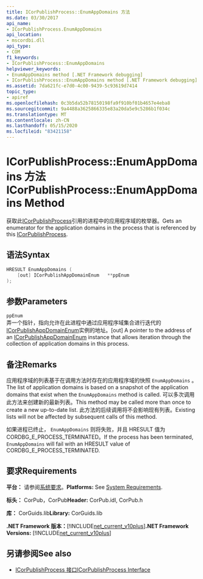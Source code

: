 ```yaml
---
title: ICorPublishProcess::EnumAppDomains 方法
ms.date: 03/30/2017
api_name:
- ICorPublishProcess.EnumAppDomains
api_location:
- mscordbi.dll
api_type:
- COM
f1_keywords:
- ICorPublishProcess::EnumAppDomains
helpviewer_keywords:
- EnumAppDomains method [.NET Framework debugging]
- ICorPublishProcess::EnumAppDomains method [.NET Framework debugging]
ms.assetid: 7da621fc-e7d0-4c00-9439-5c93619d7414
topic_type:
- apiref
ms.openlocfilehash: 0c3b5da52b78150198fa9f910bf01b4657e4eba8
ms.sourcegitcommit: 9a4488a3625866335e83a20da5e9c5286b1f034c
ms.translationtype: MT
ms.contentlocale: zh-CN
ms.lasthandoff: 05/15/2020
ms.locfileid: "83421158"
---
```

# <a name="icorpublishprocessenumappdomains-method"></a><span data-ttu-id="caaec-102">ICorPublishProcess::EnumAppDomains 方法</span><span class="sxs-lookup"><span data-stu-id="caaec-102">ICorPublishProcess::EnumAppDomains Method</span></span>
<span data-ttu-id="caaec-103">获取此[ICorPublishProcess](icorpublishprocess-interface.md)引用的进程中的应用程序域的枚举器。</span><span class="sxs-lookup"><span data-stu-id="caaec-103">Gets an enumerator for the application domains in the process that is referenced by this [ICorPublishProcess](icorpublishprocess-interface.md).</span></span>  
  
## <a name="syntax"></a><span data-ttu-id="caaec-104">语法</span><span class="sxs-lookup"><span data-stu-id="caaec-104">Syntax</span></span>  
  
```cpp  
HRESULT EnumAppDomains (  
    [out] ICorPublishAppDomainEnum   **ppEnum  
);  
```  
  
## <a name="parameters"></a><span data-ttu-id="caaec-105">参数</span><span class="sxs-lookup"><span data-stu-id="caaec-105">Parameters</span></span>  
 `ppEnum`  
 <span data-ttu-id="caaec-106">弄一个指针，指向允许在此进程中通过应用程序域集合进行迭代的[ICorPublishAppDomainEnum](icorpublishappdomainenum-interface.md)实例的地址。</span><span class="sxs-lookup"><span data-stu-id="caaec-106">[out] A pointer to the address of an [ICorPublishAppDomainEnum](icorpublishappdomainenum-interface.md) instance that allows iteration through the collection of application domains in this process.</span></span>  
  
## <a name="remarks"></a><span data-ttu-id="caaec-107">备注</span><span class="sxs-lookup"><span data-stu-id="caaec-107">Remarks</span></span>  
 <span data-ttu-id="caaec-108">应用程序域的列表基于在调用方法时存在的应用程序域的快照 `EnumAppDomains` 。</span><span class="sxs-lookup"><span data-stu-id="caaec-108">The list of application domains is based on a snapshot of the application domains that exist when the `EnumAppDomains` method is called.</span></span> <span data-ttu-id="caaec-109">可以多次调用此方法来创建新的最新列表。</span><span class="sxs-lookup"><span data-stu-id="caaec-109">This method may be called more than once to create a new up-to-date list.</span></span> <span data-ttu-id="caaec-110">此方法的后续调用将不会影响现有列表。</span><span class="sxs-lookup"><span data-stu-id="caaec-110">Existing lists will not be affected by subsequent calls of this method.</span></span>  
  
 <span data-ttu-id="caaec-111">如果进程已终止， `EnumAppDomains` 则将失败，并且 HRESULT 值为 CORDBG_E_PROCESS_TERMINATED。</span><span class="sxs-lookup"><span data-stu-id="caaec-111">If the process has been terminated, `EnumAppDomains` will fail with an HRESULT value of CORDBG_E_PROCESS_TERMINATED.</span></span>  
  
## <a name="requirements"></a><span data-ttu-id="caaec-112">要求</span><span class="sxs-lookup"><span data-stu-id="caaec-112">Requirements</span></span>  
 <span data-ttu-id="caaec-113">**平台：** 请参阅[系统要求](../../get-started/system-requirements.md)。</span><span class="sxs-lookup"><span data-stu-id="caaec-113">**Platforms:** See [System Requirements](../../get-started/system-requirements.md).</span></span>  
  
 <span data-ttu-id="caaec-114">**标头：** CorPub，CorPub</span><span class="sxs-lookup"><span data-stu-id="caaec-114">**Header:** CorPub.idl, CorPub.h</span></span>  
  
 <span data-ttu-id="caaec-115">**库：** CorGuids.lib</span><span class="sxs-lookup"><span data-stu-id="caaec-115">**Library:** CorGuids.lib</span></span>  
  
 <span data-ttu-id="caaec-116">**.NET Framework 版本：**[!INCLUDE[net_current_v10plus](../../../../includes/net-current-v10plus-md.md)]</span><span class="sxs-lookup"><span data-stu-id="caaec-116">**.NET Framework Versions:** [!INCLUDE[net_current_v10plus](../../../../includes/net-current-v10plus-md.md)]</span></span>  
  
## <a name="see-also"></a><span data-ttu-id="caaec-117">另请参阅</span><span class="sxs-lookup"><span data-stu-id="caaec-117">See also</span></span>

- [<span data-ttu-id="caaec-118">ICorPublishProcess 接口</span><span class="sxs-lookup"><span data-stu-id="caaec-118">ICorPublishProcess Interface</span></span>](icorpublishprocess-interface.md)
